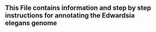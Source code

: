 ## This File contains information and step by step instructions for annotating the Edwardsia elegans genome
